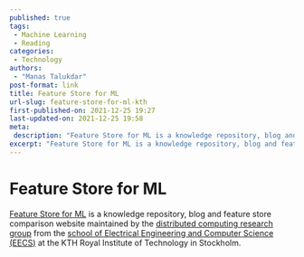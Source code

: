 ```yaml
---
published: true
tags:
 - Machine Learning
 - Reading
categories:
 - Technology
authors:
 - "Manas Talukdar"
post-format: link
title: Feature Store for ML
url-slug: feature-store-for-ml-kth
first-published-on: 2021-12-25 19:27
last-updated-on: 2021-12-25 19:58
meta:
 description: "Feature Store for ML is a knowledge repository, blog and feature store comparison website."
excerpt: "Feature Store for ML is a knowledge repository, blog and feature store comparison website maintained by the distributed computing research group from the"
---
```


# Feature Store for ML

[Feature Store for ML](https://www.featurestore.org) is a knowledge repository, blog and feature store comparison website maintained by the [distributed computing research group](https://dcatkth.github.io) from the [school of Electrical Engineering and Computer Science (EECS)](https://www.kth.se/en/eecs/skolan-for-elektroteknik-och-datavetenskap-1.760855) at the KTH Royal Institute of Technology in Stockholm.
